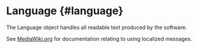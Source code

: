 Language {#language}
=======

The Language object handles all readable text produced by the software.

See [MediaWiki.org](https://www.mediawiki.org/wiki/Localisation#General_use_.28for_developers.29)
for documentation relating to using localized messages.
